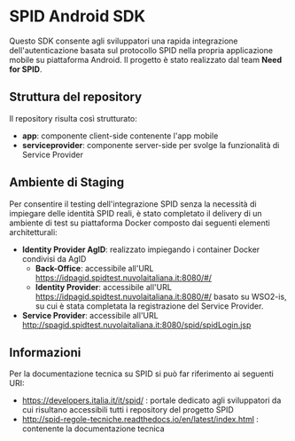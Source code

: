 # SPID Android SDK

Questo SDK consente agli sviluppatori una rapida integrazione dell'autenticazione basata sul protocollo SPID nella propria applicazione mobile su piattaforma Android.
Il progetto è stato realizzato dal team **Need for SPID**.

## Struttura del repository

Il repository risulta così strutturato:
* **app**: componente client-side contenente l'app mobile
* **serviceprovider**: componente server-side per svolge la funzionalità di Service Provider

## Ambiente di Staging

Per consentire il testing dell'integrazione SPID senza la necessità di impiegare delle identità SPID reali, è stato completato il delivery di un ambiente di test su piattaforma Docker composto dai seguenti elementi architetturali:
* **Identity Provider AgID**: realizzato impiegando i container Docker condivisi da AgID
  * **Back-Office**: accessibile all'URL https://idpagid.spidtest.nuvolaitaliana.it:8080/#/
  * **Identity Provider**: accessibile all'URL https://idpagid.spidtest.nuvolaitaliana.it:8080/#/ basato su WSO2-is, su cui è stata completata la registrazione del Service Provider.
* **Service Provider**: accessibile all'URL http://spagid.spidtest.nuvolaitaliana.it:8080/spid/spidLogin.jsp

## Informazioni

Per la documentazione tecnica su SPID si può far riferimento ai seguenti URI:
* https://developers.italia.it/it/spid/ : portale dedicato agli sviluppatori da cui risultano accessibili tutti i repository del progetto SPID
* http://spid-regole-tecniche.readthedocs.io/en/latest/index.html : contenente la documentazione tecnica
 
